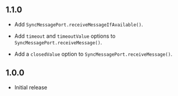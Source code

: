 ## 1.1.0

* Add `SyncMessagePort.receiveMessageIfAvailable()`.

* Add `timeout` and `timeoutValue` options to
  `SyncMessagePort.receiveMessage()`.

* Add a `closedValue` option to `SyncMessagePort.receiveMessage()`.

## 1.0.0

* Initial release
